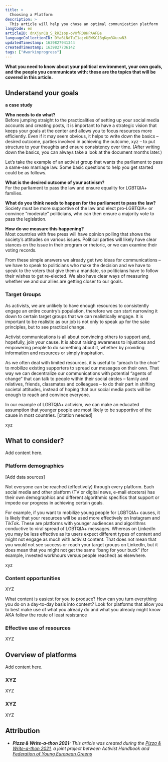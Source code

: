 ```yaml
---
title: >
  Choosing a Platform
description: >
  This article will help you chose an optimal communication platform
langCode: en
articleID: dnXjynCQ_S_kRZsop-oVXfRO8HPAAFBe
languageCollectionID: DYa6LNdTuI1ajeUBWKCJBqKgm3XuuwN3
updatedTimestamp: 1639827941344
createdTimestamp: 1639827736142
tags: ["#workinprogress"]
---
```


**What you need to know about your political environment, your own goals, and the people you communicate with: these are the topics that will be covered in this article.**

## **Understand your goals**  
**a case study**

**Who needs to do what?**  
Before jumping straight to the practicalities of setting up your social media accounts and creating posts, it is important to have a strategic vision that keeps your goals at the center and allows you to focus resources more efficiently. Even if it may seem obvious, it helps to write down the basics – desired outcome, parties involved in achieving the outcome, xyz – to put structure to your thoughts and ensure consistency over time. (After writing down the basics, you can always take a look at the document months later.)

Let’s take the example of an activist group that wants the parliament to pass a same-sex marriage law. Some basic questions to help you get started could be as follows.

**What is the desired outcome of your activism?**  
For the parliament to pass the law and ensure equality for LGBTQIA+ families.

**What do you think needs to happen for the parliament to pass the law?**  
Society must be more supportive of the law and elect pro-LGBTQIA+ or convince “moderate” politicians, who can then ensure a majority vote to pass the legislation.

**How do we measure this happening?**  
Most countries with free press will have opinion polling that shows the society’s attitudes on various issues. Political parties will likely have clear stances on the issue in their program or rhetoric, or we can examine their voting records.

From these simple answers we already get two ideas for communications – we have to speak to politicians who make the decision and we have to speak to the voters that give them a mandate, so politicians have to follow their wishes to get re-elected. We also have clear ways of measuring whether we and our allies are getting closer to our goals.

### **Target Groups**

As activists, we are unlikely to have enough resources to consistently engage an entire country’s population, therefore we can start narrowing it down to certain target groups that we can realistically engage. It is important to be realistic as our job is not only to speak up for the sake principles, but to see practical change.

Activist communications is all about convincing others to support and, hopefully, join your cause. It is about raising awareness to injustices and empowering people to do something about it, whether by providing information and resources or simply inspiration.

As we often deal with limited resources, it is useful to “preach to the choir” to mobilize existing supporters to spread our messages on their own. That way we can decentralize our communications with potential “agents of change” that can talk to people within their social circles – family and relatives, friends, classmates and colleagues – to do their part in shifting societal attitudes, instead of hoping that our social media posts will be enough to reach and convince everyone.

In our example of LGBTQIA+ activism, we can make an educated assumption that younger people are most likely to be supportive of the cause in most countries. \[citation needed\]

xyz

## **What to consider?**

Add content here.

### **Platform demographics**

\[Add data sources\]

Not everyone can be reached (effectively) through every platform. Each social media and other platform (TV or digital news, e-mail etcetera) has their own demographics and different algorithmic specifics that support or impede our progress in achieving certain goals.

For example, if you want to mobilize young people for LGBTQIA+ causes, it is likely that your resources will be used more effectively on Instagram and TikTok. These are platforms with younger audiences and algorithms conductive to viral spread of LGBTQIA+ messages. Whereas on LinkedIn you may be less effective as its users expect different types of content and might not engage as much with activist content. That does not mean that you would not see success or reach your target groups on LinkedIn, but it does mean that you might not get the same “bang for your buck” (for example, invested workhours versus people reached) as elsewhere.

xyz

### **Content opportunities**

XYZ

What content is easiest for you to produce? How can you turn everything you do on a day-to-day basis into content? Look for platforms that allow you to best make use of what you already do and what you already might know AKA follow the route of least resistance

### **Effective use of resources**

XYZ

## **Overview of platforms**

Add content here.

### **XYZ**

XYZ

### **XYZ**

XYZ

## Attribution

-   _**Pizza & Write-a-thon 2021:** This article was created during the_ [_Pizza & Write-a-thon 2021_](/writeathon)_, a joint project between Activist Handbook and_ [_Federation of Young European Greens_](https://fyeg.org/)